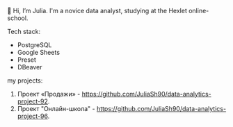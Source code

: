 👋 Hi, I’m Julia.
I'm a novice data analyst, studying at the Hexlet online-school.

Tech stack:
- PostgreSQL
- Google Sheets
- Preset
- DBeaver

my projects:
1. Проект «Продажи» - https://github.com/JuliaSh90/data-analytics-project-92.
2. Проект "Онлайн-школа" - https://github.com/JuliaSh90/data-analytics-project-96.
<!---
JuliaSh90/JuliaSh90 is a ✨ special ✨ repository because its `README.md` (this file) appears on your GitHub profile.
You can click the Preview link to take a look at your changes.
--->
